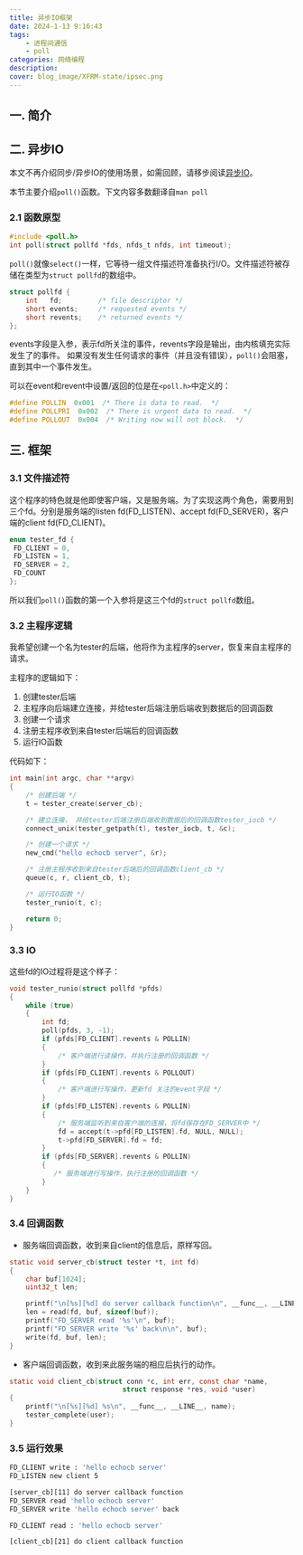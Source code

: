 ```yaml
---
title: 异步IO框架
date: 2024-1-13 9:16:43
tags:
    - 进程间通信
    - poll
categories: 网络编程
description: 
cover: blog_image/XFRM-state/ipsec.png 
---
```


## 一. 简介

## 二. 异步IO

本文不再介绍同步/异步IO的使用场景，如需回顾，请移步阅读[异步IO](https://zrfyun.top/2024/01/07/asynchronousIO/)。

本节主要介绍`poll()`函数。下文内容多数翻译自`man poll`

### 2.1 函数原型

```c
#include <poll.h>
int poll(struct pollfd *fds, nfds_t nfds, int timeout);
```

`poll()`就像`select()`一样，它等待一组文件描述符准备执行I/O。文件描述符被存储在类型为`struct pollfd`的数组中。

```c
struct pollfd {
    int   fd;         /* file descriptor */
    short events;     /* requested events */
    short revents;    /* returned events */
};
```

events字段是入参，表示fd所关注的事件，revents字段是输出，由内核填充实际发生了的事件。
如果没有发生任何请求的事件（并且没有错误），`poll()`会阻塞，直到其中一个事件发生。

可以在event和revent中设置/返回的位是在`<poll.h>`中定义的：

```c
#define POLLIN  0x001  /* There is data to read.  */
#define POLLPRI  0x002  /* There is urgent data to read.  */
#define POLLOUT  0x004  /* Writing now will not block.  */
```

## 三. 框架

### 3.1 文件描述符

这个程序的特色就是他即使客户端，又是服务端。为了实现这两个角色，需要用到三个fd。分别是服务端的listen fd(FD_LISTEN)、accept fd(FD_SERVER)，客户端的client fd(FD_CLIENT)。

```c
enum tester_fd {
 FD_CLIENT = 0,
 FD_LISTEN = 1,
 FD_SERVER = 2,
 FD_COUNT
};
```

所以我们`poll()`函数的第一个入参将是这三个fd的`struct pollfd`数组。

### 3.2 主程序逻辑

我希望创建一个名为tester的后端，他将作为主程序的server，恢复来自主程序的请求。

主程序的逻辑如下：

1. 创建tester后端
2. 主程序向后端建立连接，并给tester后端注册后端收到数据后的回调函数
3. 创建一个请求
4. 注册主程序收到来自tester后端后的回调函数
5. 运行IO函数

代码如下：

```c
int main(int argc, char **argv)
{
    /* 创建后端 */
    t = tester_create(server_cb);

    /* 建立连接， 并给tester后端注册后端收到数据后的回调函数tester_iocb */
    connect_unix(tester_getpath(t), tester_iocb, t, &c);

    /* 创建一个请求 */
    new_cmd("hello echocb server", &r);

    /* 注册主程序收到来自tester后端后的回调函数client_cb */
    queue(c, r, client_cb, t);

    /* 运行IO函数 */
    tester_runio(t, c);

    return 0;
}
```

### 3.3 IO

这些fd的IO过程将是这个样子：

```c
void tester_runio(struct pollfd *pfds)
{
    while (true)
    {
        int fd;
        poll(pfds, 3, -1);
        if (pfds[FD_CLIENT].revents & POLLIN)
        {
            /* 客户端进行读操作，并执行注册的回调函数 */
        }
        if (pfds[FD_CLIENT].revents & POLLOUT)
        {
            /* 客户端进行写操作，更新fd 关注的event字段 */
        }
        if (pfds[FD_LISTEN].revents & POLLIN)
        {
            /* 服务端监听到来自客户端的连接，将fd保存在FD_SERVER中 */
            fd = accept(t->pfd[FD_LISTEN].fd, NULL, NULL);
            t->pfd[FD_SERVER].fd = fd;
        }
        if (pfds[FD_SERVER].revents & POLLIN)
        {
           /* 服务端进行写操作，执行注册的回调函数 */
        }
    }
}
```

### 3.4 回调函数

* 服务端回调函数，收到来自client的信息后，原样写回。

```c
static void server_cb(struct tester *t, int fd)
{
    char buf[1024];
    uint32_t len;

    printf("\n[%s][%d] do server callback function\n", __func__, __LINE__);
    len = read(fd, buf, sizeof(buf));
    printf("FD_SERVER read '%s'\n", buf);
    printf("FD_SERVER write '%s' back\n\n", buf);
    write(fd, buf, len);
}
```

* 客户端回调函数，收到来此服务端的相应后执行的动作。

```c
static void client_cb(struct conn *c, int err, const char *name,
                            struct response *res, void *user)
{
    printf("\n[%s][%d] %s\n", __func__, __LINE__, name);
    tester_complete(user);
}
```

### 3.5 运行效果

```bash
FD_CLIENT write : 'hello echocb server'
FD_LISTEN new client 5

[server_cb][11] do server callback function
FD_SERVER read 'hello echocb server'
FD_SERVER write 'hello echocb server' back

FD_CLIENT read : 'hello echocb server'

[client_cb][21] do client callback function
```
